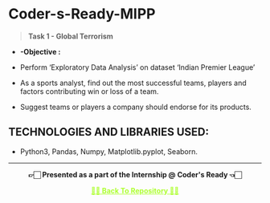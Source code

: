 # Coder-s-Ready-MIPP

>  **Task 1 - Global Terrorism**

- **-Objective :**

- Perform ‘Exploratory Data Analysis’ on dataset ‘Indian Premier League’

- As a sports analyst, find out the most successful teams, players and factors contributing win or loss of a team.

- Suggest teams or players a company should endorse for its products.

## TECHNOLOGIES AND LIBRARIES USED:

- Python3, Pandas, Numpy, Matplotlib.pyplot, Seaborn.

---

<p align="center"> <b> 👉🏻 Presented as a part of the Internship @ Coder's Ready 👈🏻 <b> </p>

<p align="center"><a href='https://github.com/Vedu16201/Coder-s-Ready-MIPP-Task-3---Indian-Premier-League', style='color: greenyellow;'> ✌🏻 Back To Repository ✌🏻</p>

